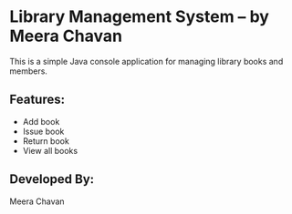 
# Library Management System – by Meera Chavan

This is a simple Java console application for managing library books and members.

## Features:
- Add book
- Issue book
- Return book
- View all books

## Developed By:
Meera Chavan
